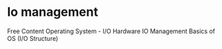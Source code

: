 # Io management

<ResourceGroupTitle>Free Content</ResourceGroupTitle>
<BadgeLink colorScheme='yellow' badgeText='Read' href='https://www.tutorialspoint.com/operating_system/os_io_hardware.htm'>Operating System - I/O Hardware</BadgeLink>
<BadgeLink colorScheme='yellow' badgeText='Read' href='https://www.omscs-notes.com/operating-systems/io-management/'>IO Management</BadgeLink>
<BadgeLink badgeText='Watch' href='https://www.youtube.com/watch?v=F18RiREDkwE'>Basics of OS (I/O Structure)</BadgeLink>
